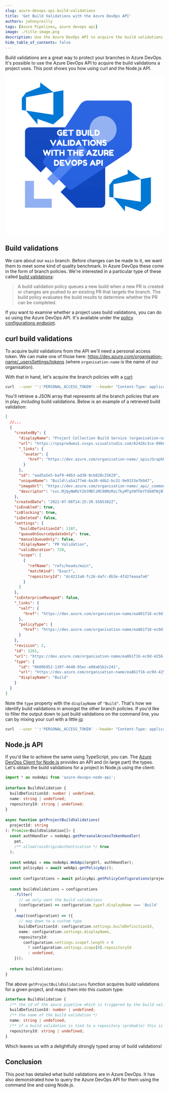 ```yaml
---
slug: azure-devops-api-build-validations
title: 'Get Build Validations with the Azure DevOps API'
authors: johnnyreilly
tags: [Azure Pipelines, azure devops api]
image: ./title-image.png
description: Use the Azure DevOps API to acquire the build validations a project uses. This post shows you how using curl and the Node.js API.
hide_table_of_contents: false
---
```


Build validations are a great way to protect your branches in Azure DevOps. It's possible to use the Azure DevOps API to acquire the build validations a project uses. This post shows you how using curl and the Node.js API.

![title image reading "Get Build Validations with the Azure DevOps API" with Azure Pipelines and Azure DevOps logo](title-image.png)

<!--truncate-->

## Build validations

We care about our `main` branch. Before changes can be made to it, we want them to meet some kind of quality benchmark. In Azure DevOps these come in the form of branch policies. We're interested in a particular type of these called [build validations](https://docs.microsoft.com/en-us/azure/devops/repos/git/branch-policies?view=azure-devops&tabs=browser#build-validation):

> A build validation policy queues a new build when a new PR is created or changes are pushed to an existing PR that targets the branch. The build policy evaluates the build results to determine whether the PR can be completed.

If you want to examine whether a project uses build validations, you can do so using the Azure DevOps API. It's available under the [policy configurations endpoint](https://docs.microsoft.com/en-us/rest/api/azure/devops/policy/configurations/list?view=azure-devops-rest-7.1).

## curl build validations

To acquire build validations from the API we'll need a personal access token. We can make one of those here: https://dev.azure.com/organisation-name/_usersSettings/tokens (where `organisation-name` is the name of our organisation).

With that in hand, let's acquire the branch policies with a [curl](https://curl.se/):

```bash
curl  --user '':'PERSONAL_ACCESS_TOKEN' --header "Content-Type: application/json" --header "Accept:application/json" https://dev.azure.com/{organisation}/{project}/_apis/policy/configurations?api-version=7.1-preview.1
```

You'll retrieve a JSON array that represents all the branch policies that are in play, _including_ build validations. Below is an example of a retrieved build validation:

```json
[
  //...
  {
    "createdBy": {
      "displayName": "Project Collection Build Service (organisation-name)",
      "url": "https://spsprodweu1.vssps.visualstudio.com/A2426c3ce-09b0-4333-9218-58da7d53c564/_apis/Identities/aad5a5e5-baf9-40b3-ad30-0cb828c25629",
      "_links": {
        "avatar": {
          "href": "https://dev.azure.com/organisation-name/_apis/GraphProfile/MemberAvatars/svc.MjQyNmMzY2UtMDliMC00MzMzLTkyMTgtNThkYTdkNTNjNTY0OkJ1aWxkOmE1YTE3N2U2LTZhMzAtNGRiMi1iYzMxLTllOTE1M2U3Yjk0Nw"
        }
      },
      "id": "aad5a5e5-baf9-40b3-ad30-0cb828c25629",
      "uniqueName": "Build\\a5a177e6-6a30-4db2-bc31-9e9153e7b947",
      "imageUrl": "https://dev.azure.com/organisation-name/_api/_common/identityImage?id=aad5a5e5-baf9-40b3-ad30-0cb828c25629",
      "descriptor": "svc.MjQyNmMzY2UtMDliMC00MzMzLTkyMTgtNThkYTdkNTNjNTY0OkJ1aWxkOmE1YTE3N2U2LTZhMzAtNGRiMi1iYzMxLTllOTE1M2U3Yjk0Nw"
    },
    "createdDate": "2022-07-06T14:25:39.5585302Z",
    "isEnabled": true,
    "isBlocking": true,
    "isDeleted": false,
    "settings": {
      "buildDefinitionId": 1107,
      "queueOnSourceUpdateOnly": true,
      "manualQueueOnly": false,
      "displayName": "PR Validation",
      "validDuration": 720,
      "scope": [
        {
          "refName": "refs/heads/main",
          "matchKind": "Exact",
          "repositoryId": "dc4213a0-fc26-4afc-8b3e-4fd27eaaafa6"
        }
      ]
    },
    "isEnterpriseManaged": false,
    "_links": {
      "self": {
        "href": "https://dev.azure.com/organisation-name/ea861f16-ec9d-4256-a2a6-55dd7533af36/_apis/policy/configurations/1261"
      },
      "policyType": {
        "href": "https://dev.azure.com/organisation-name/ea861f16-ec9d-4256-a2a6-55dd7533af36/_apis/policy/types/0609b952-1397-4640-95ec-e00a01b2c241"
      }
    },
    "revision": 2,
    "id": 1261,
    "url": "https://dev.azure.com/organisation-name/ea861f16-ec9d-4256-a2a6-55dd7533af36/_apis/policy/configurations/1261",
    "type": {
      "id": "0609b952-1397-4640-95ec-e00a01b2c241",
      "url": "https://dev.azure.com/organisation-name/ea861f16-ec9d-4256-a2a6-55dd7533af36/_apis/policy/types/0609b952-1397-4640-95ec-e00a01b2c241",
      "displayName": "Build"
    }
  }
]
```

Note the `type` property with the `displayName` of `"Build"`. That's how we identify build validations in amongst the other branch policies. If you'd like to filter the output down to just build validations on the command line, you can by mixing your curl with a little [jq](https://stedolan.github.io/jq/):

```bash
curl  --user '':'PERSONAL_ACCESS_TOKEN' --header "Content-Type: application/json" --header "Accept:application/json" https://dev.azure.com/{organisation}/{project}/_apis/policy/configurations?api-version=7.1-preview.1 | jq -c '.value[] | select(.type.displayName == "Build")'
```

## Node.js API

If you'd like to achieve the same using TypeScript, you can. The [Azure DevOps Client for Node.js](https://github.com/microsoft/azure-devops-node-api) provides an API and (in large part) the types. Let's obtain the build validations for a project in Node.js using the client:

```ts
import * as nodeApi from 'azure-devops-node-api';

interface BuildValidation {
  buildDefinitionId: number | undefined;
  name: string | undefined;
  repositoryId: string | undefined;
}

async function getProjectBuildValidations(
  projectId: string
): Promise<BuildValidation[]> {
  const authHandler = nodeApi.getPersonalAccessTokenHandler(
    pat,
    /** allowCrossOriginAuthentication */ true
  );

  const webApi = new nodeApi.WebApi(orgUrl, authHandler);
  const policyApi = await webApi.getPolicyApi();

  const configurations = await policyApi.getPolicyConfigurations(projectId);

  const buildValidations = configurations
    .filter(
      // we only want the build validations
      (configuration) => configuration.type?.displayName === 'Build'
    )
    .map((configuration) => ({
      // map down to a custom type
      buildDefinitionId: configuration.settings.buildDefinitionId,
      name: configuration.settings.displayName,
      repositoryId:
        configuration.settings.scope?.length > 0
          ? configuration.settings.scope[0].repositoryId
          : undefined,
    }));

  return buildValidations;
}
```

The above `getProjectBuildValidations` function acquires build validations for a given project, and maps them into this custom type:

```ts
interface BuildValidation {
  /** the id of the azure pipeline which is triggered by the build validation */
  buildDefinitionId: number | undefined;
  /** the name of the build validation */
  name: string | undefined;
  /** if a build validation is tied to a repository (probable) this is the repository id */
  repositoryId: string | undefined;
}
```

Which leaves us with a delightfully strongly typed array of build validations!

## Conclusion

This post has detailed what build validations are in Azure DevOps. It has also demonstrated how to query the Azure DevOps API for them using the command line and using Node.js.
